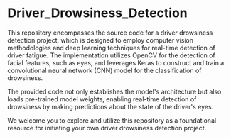 # Driver_Drowsiness_Detection

This repository encompasses the source code for a driver drowsiness detection project, which is designed to employ computer vision methodologies and deep learning techniques for real-time detection of driver fatigue. The implementation utilizes OpenCV for the detection of facial features, such as eyes, and leverages Keras to construct and train a convolutional neural network (CNN) model for the classification of drowsiness.

The provided code not only establishes the model's architecture but also loads pre-trained model weights, enabling real-time detection of drowsiness by making predictions about the state of the driver's eyes.

We welcome you to explore and utilize this repository as a foundational resource for initiating your own driver drowsiness detection project.
